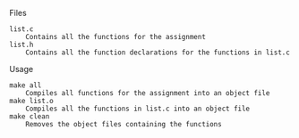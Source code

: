 Files

    list.c
        Contains all the functions for the assignment
    list.h
        Contains all the function declarations for the functions in list.c

Usage

    make all
        Compiles all functions for the assignment into an object file
    make list.o
        Compiles all the functions in list.c into an object file
    make clean
        Removes the object files containing the functions